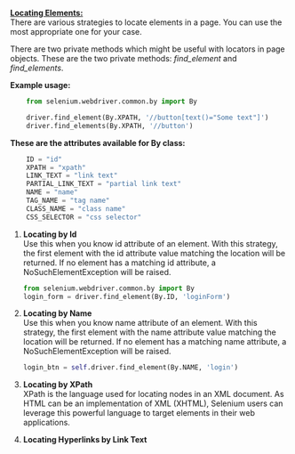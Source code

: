 **[Locating Elements:](https://github.com/ikostan/SELENIUM_WEBDRIVER_WORKING_WITH_ELEMENTS/tree/master/testing_selenium_capabilities/tests/locating_elements)**
<br/>There are various strategies to locate elements in a page. You can use the most appropriate one for your case.

There are two private methods which might be useful with locators in page objects. These are the two private methods: *find_element* and *find_elements*.<br/>

**Example usage:**<br/>

```python
    from selenium.webdriver.common.by import By

    driver.find_element(By.XPATH, '//button[text()="Some text"]')
    driver.find_elements(By.XPATH, '//button')
```

**These are the attributes available for By class:**<br/>

```python
    ID = "id"
    XPATH = "xpath"
    LINK_TEXT = "link text"
    PARTIAL_LINK_TEXT = "partial link text"
    NAME = "name"
    TAG_NAME = "tag name"
    CLASS_NAME = "class name"
    CSS_SELECTOR = "css selector"
```

1. **Locating by Id**<br/>
    Use this when you know id attribute of an element. With this strategy, the first element with the id attribute value matching the location will be returned. If no element has a matching id attribute, a NoSuchElementException will be raised.<br/>
    ```python
    from selenium.webdriver.common.by import By
    login_form = driver.find_element(By.ID, 'loginForm')
    ```

2. **Locating by Name**<br/>
    Use this when you know name attribute of an element. With this strategy, the first element with the name attribute value matching the location will be returned. If no element has a matching name attribute, a NoSuchElementException will be raised.<br/>
    ```python
    login_btn = self.driver.find_element(By.NAME, 'login')
    ```

3. **Locating by XPath**<br/>
    XPath is the language used for locating nodes in an XML document. As HTML can be an implementation of XML (XHTML), Selenium users can leverage this powerful language to target elements in their web applications.<br/>
    
4. **Locating Hyperlinks by Link Text**<br/>